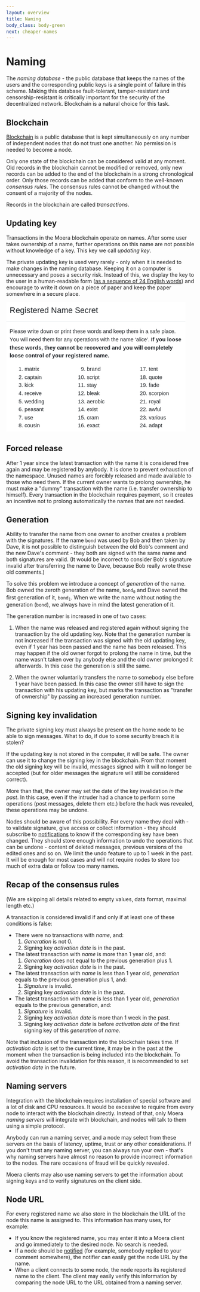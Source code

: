 ```yaml
---
layout: overview
title: Naming
body_class: body-green
next: cheaper-names
---
```


# Naming

The *naming database* - the public database that keeps the names of the
users and the corresponding public keys is a single point of failure in
this scheme. Making this database fault-tolerant, tamper-resistant and
censorship-resistant is critically important for the security of the
decentralized network. Blockchain is a natural choice for this task.

## Blockchain

[Blockchain][1] is a public database that is kept simultaneously on any
number of independent nodes that do not trust one another. No permission
is needed to become a node.
 
Only one state of the blockchain can be considered valid at any moment.
Old records in the blockchain cannot be modified or removed, only new
records can be added to the end of the blockchain in a strong
chronological order. Only those records can be added that conform to the
well-known *consensus rules*. The consensus rules cannot be changed
without the consent of a majority of the nodes.

Records in the blockchain are called *transactions*. 

## Updating key

Transactions in the Moera blockchain operate on names. After some user
takes ownership of a name, further operations on this name are not
possible without knowledge of a key. This key we call *updating key*.

The private updating key is used very rarely - only when it is needed to
make changes in the naming database. Keeping it on a computer is
unnecessary and poses a security risk. Instead of this, we display the
key to the user in a human-readable form ([as a sequence of 24 English
words][4]) and encourage to write it down on a piece of paper and keep
the paper somewhere in a secure place.

![Updating key in a human-readable form][2]

## Forced release

After 1 year since the latest transaction with the name it is considered
free again and may be registered by anybody. It is done to prevent
exhaustion of the namespace. Unused names are forcibly released and made
available to those who need them. If the current owner wants to prolong
ownership, he must make a "dummy" transaction with the name (i.e.
transfer ownership to himself). Every transaction in the blockchain
requires payment, so it creates an incentive not to prolong
automatically the names that are not needed.

## Generation

Ability to transfer the name from one owner to another creates a problem
with the signatures. If the name <code>bond</code> was used by Bob and
then taken by Dave, it is not possible to distinguish between the old
Bob's comment and the new Dave's comment - they both are signed with the
same name and both signatures are valid. (It would be incorrect to
consider Bob's signature invalid after transferring the name to Dave,
because Bob really wrote these old comments.)

To solve this problem we introduce a concept of *generation* of the
name. Bob owned the zeroth generation of the name,
<code>bond<sub>0</sub></code> and Dave owned the first generation of
it, <code>bond<sub>1</sub></code>. When we write the name without
noting the generation (<code>bond</code>), we always have in mind
the latest generation of it.

The generation number is increased in one of two cases:

1. When the name was released and registered again without signing the
   transaction by the old updating key. Note that the generation number
   is not increased if the transaction was signed with the old updating
   key, even if 1 year has been passed and the name has been released.
   This may happen if the old owner forgot to prolong the name in time,
   but the name wasn't taken over by anybody else and the old owner
   prolonged it afterwards. In this case the generation is still the
   same.

2. When the owner voluntarily transfers the name to somebody else before
   1 year have been passed. In this case the owner still have to sign
   the transaction with his updating key, but marks the transaction as
   "transfer of ownership" by passing an increased generation number.

## Signing key invalidation

The private signing key must always be present on the home node to be
able to sign messages. What to do, if due to some security breach it is
stolen?

If the updating key is not stored in the computer, it will be safe. The
owner can use it to change the signing key in the blockchain. From that
moment the old signing key will be invalid, messages signed with it will
no longer be accepted (but for older messages the signature will still
be considered correct).

More than that, the owner may set the date of the key invalidation *in
the past*. In this case, even if the intruder had a chance to perform
some operations (post messages, delete them etc.) before the hack was
revealed, these operations may be undone.

Nodes should be aware of this possibility. For every name they deal with
\- to validate signature, give access or collect information - they
should subscribe to [notifications][3] to know if the corresponding key
have been changed. They should store enough information to undo the
operations that can be undone - content of deleted messages, previous
versions of the edited ones and so on. We limit the undo feature to up
to 1 week in the past. It will be enough for most cases and will not
require nodes to store too much of extra data or follow too many names.

## Recap of the consensus rules

(We are skipping all details related to empty values, data format,
maximal length etc.)

A transaction is considered invalid if and only if at least one of these
conditions is false:

* There were no transactions with *name*, and:
  1. *Generation* is not 0.
  2. Signing key *activation date* is in the past.
* The latest transaction with *name* is more than 1 year old, and:
  1. *Generation* does not equal to the previous generation plus 1.
  2. Signing key *activation date* is in the past.
* The latest transaction with *name* is less than 1 year old,
  *generation* equals to the previous generation plus 1, and:
  1. *Signature* is invalid.
  2. Signing key *activation date* is in the past.
* The latest transaction with *name* is less than 1 year old,
  *generation* equals to the previous generation, and:
  1. *Signature* is invalid.
  2. Signing key *activation date* is more than 1 week in the past.
  3. Signing key *activation date* is before *activation date* of the
     first signing key of this *generation* of *name*.

Note that inclusion of the transaction into the blockchain takes time.
If *activation date* is set to the current time, it may be in the past
at the moment when the transaction is being included into the
blockchain. To avoid the transaction invalidation for this reason, it is
recommended to set *activation date* in the future.

## Naming servers 

Integration with the blockchain requires installation of special
software and a lot of disk and CPU resources. It would be excessive to
require from every node to interact with the blockchain directly.
Instead of that, only Moera *naming servers* will integrate with
blockchain, and nodes will talk to them using a simple protocol.

Anybody can run a naming server, and a node may select from these
servers on the basis of latency, uptime, trust or any other
considerations. If you don't trust any naming server, you can always run
your own - that's why naming servers have almost no reason to provide
incorrect information to the nodes. The rare occasions of fraud will be
quickly revealed.

Moera clients may also use naming servers to get the information about
signing keys and to verify signatures on the client side.

## Node URL

For every registered name we also store in the blockchain the URL of the
node this name is assigned to. This information has many uses, for
example:

* If you know the registered name, you may enter it into a Moera client
  and go immediately to the desired node. No search is needed.
* If a node should be [notified][3] (for example, somebody replied to
  your comment somewhere), the notifier can easily get the node URL by
  the name.
* When a client connects to some node, the node reports its registered
  name to the client. The client may easily verify this information by
  comparing the node URL to the URL obtained from a naming server.

[1]: https://www.coindesk.com/information/what-is-blockchain-technology
[2]: /assets/images/Updating-Key-Words.png
[3]: /overview/notifications.html
[4]: https://github.com/bitcoin/bips/blob/master/bip-0039.mediawiki
